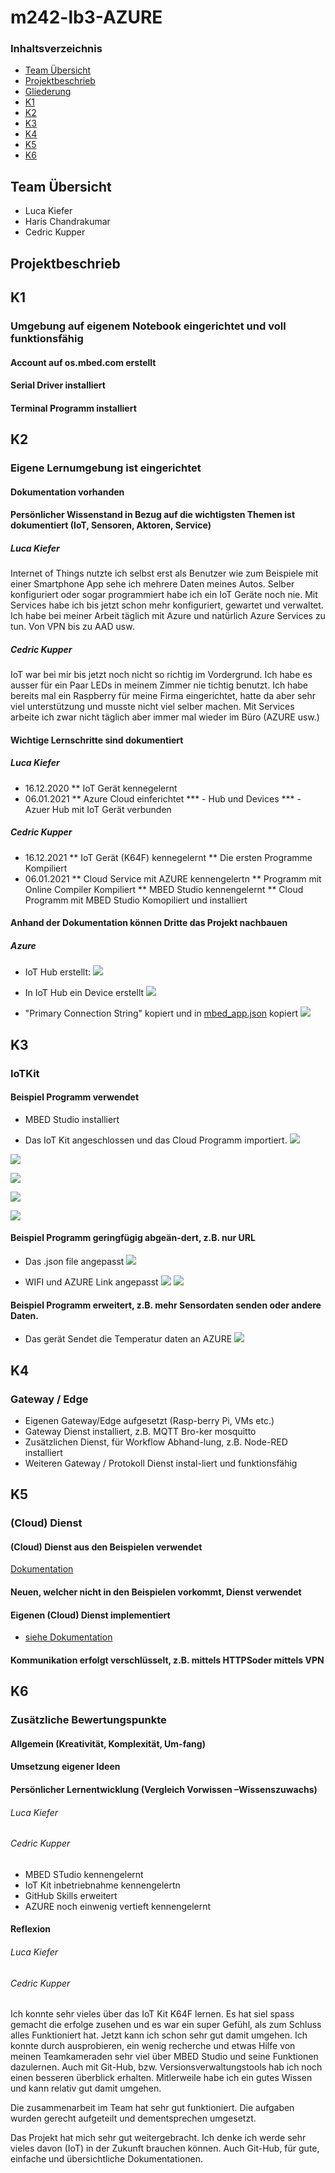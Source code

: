 # m242-lb3-AZURE



### Inhaltsverzeichnis
* [Team  Übersicht]()
* [Projektbeschrieb]()
* [Gliederung]()
* [K1](https://github.com/cdrc-kppr/M242-lb3-AZURE#k1)
* [K2](https://github.com/cdrc-kppr/M242-lb3-AZURE#k2)
* [K3](https://github.com/cdrc-kppr/M242-lb3-AZURE#k3)
* [K4](https://github.com/cdrc-kppr/M242-lb3-AZURE#k4)
* [K5](https://github.com/cdrc-kppr/M242-lb3-AZURE#k5)
* [K6](https://github.com/cdrc-kppr/M242-lb3-AZURE#k6)



## Team Übersicht
* Luca Kiefer
* Haris Chandrakumar
* Cedric Kupper

## Projektbeschrieb

## K1
### Umgebung auf eigenem Notebook eingerichtet und voll funktionsfähig
#### Account auf os.mbed.com erstellt
#### Serial Driver installiert
#### Terminal Programm installiert

## K2
### Eigene Lernumgebung ist eingerichtet
#### Dokumentation vorhanden
#### Persönlicher Wissenstand in Bezug auf die wichtigsten Themen ist dokumentiert (IoT, Sensoren, Aktoren, Service)
##### Luca Kiefer
Internet of Things nutzte ich selbst erst als Benutzer wie zum Beispiele mit einer Smartphone App sehe ich mehrere Daten meines Autos. Selber konfiguriert oder sogar programmiert habe ich ein IoT Geräte noch nie.
Mit Services habe ich bis jetzt schon mehr konfiguriert, gewartet und verwaltet. Ich habe bei meiner Arbeit täglich mit Azure und natürlich Azure Services zu tun. 
Von VPN bis zu AAD usw.
##### Cedric Kupper 
IoT war bei mir bis jetzt noch nicht so richtig im Vordergrund. Ich habe es ausser für ein Paar LEDs in meinem Zimmer nie tichtig benutzt. Ich habe bereits mal ein Raspberry für meine Firma eingerichtet, hatte da aber sehr viel unterstützung und musste nicht viel selber machen. Mit Services arbeite ich zwar nicht täglich aber immer mal wieder im Büro (AZURE usw.)

#### Wichtige Lernschritte sind dokumentiert
##### Luca Kiefer
* 16.12.2020
** IoT Gerät kennegelernt
* 06.01.2021
** Azure Cloud einferichtet
*** - Hub und Devices
*** - Azuer Hub mit IoT Gerät verbunden
##### Cedric Kupper
* 16.12.2021
** IoT Gerät (K64F) kennegelernt
** Die ersten Programme Kompiliert
* 06.01.2021
** Cloud Service mit AZURE kennengelertn
** Programm mit Online Compiler Kompiliert
** MBED Studio kennengelernt
** Cloud Programm mit MBED Studio Komopiliert und installiert


#### Anhand der Dokumentation können Dritte das Projekt nachbauen
##### Azure 
* IoT Hub erstellt:
![](IMG/Azure_Hub.PNG)

* In IoT Hub ein Device erstellt
![](IMG/Azure_IoTDevice.PNG)

* "Primary Connection String" kopiert und in [mbed_app.json](link) kopiert 
![](IMG/Azure_Key.PNG)


## K3
### IoTKit
#### Beispiel Programm verwendet
* MBED Studio installiert

* Das IoT Kit angeschlossen und das Cloud Programm importiert.
![](IMG/1.png)

![](IMG/2.png)

![](IMG/3.png)

![](IMG/4.png)

![](IMG/5.png)
#### Beispiel Programm geringfügig abgeän-dert, z.B. nur URL 
* Das .json file angepasst
![](IMG/6.png)

* WIFI und AZURE Link angepasst
![](IMG/7.png)
![](IMG/8.png)
#### Beispiel Programm erweitert, z.B. mehr Sensordaten senden oder andere Daten.
* Das gerät Sendet die Temperatur daten an AZURE
![](IMG/10.png)

## K4
### Gateway / Edge
* Eigenen Gateway/Edge aufgesetzt (Rasp-berry Pi, VMs etc.)
* Gateway Dienst installiert, z.B. MQTT Bro-ker mosquitto
* Zusätzlichen Dienst, für Workflow Abhand-lung, z.B. Node-RED installiert
* Weiteren Gateway / Protokoll Dienst instal-liert und funktionsfähig

## K5
### (Cloud) Dienst
#### (Cloud) Dienst aus den Beispielen verwendet
[Dokumentation](https://github.com/cdrc-kppr/M242-lb3-AZURE#k6)
#### Neuen, welcher nicht in den Beispielen vorkommt, Dienst verwendet


#### Eigenen (Cloud) Dienst implementiert
* [siehe Dokumentation](https://github.com/cdrc-kppr/m242-lb3-AZURE#azure)
#### Kommunikation erfolgt verschlüsselt, z.B. mittels HTTPSoder mittels VPN

## K6
### Zusätzliche Bewertungspunkte
#### Allgemein (Kreativität, Komplexität, Um-fang)
#### Umsetzung eigener Ideen
#### Persönlicher Lernentwicklung (Vergleich Vorwissen –Wissenszuwachs)
###### Luca Kiefer

###### Cedric Kupper
* MBED STudio kennengelernt
* IoT Kit inbetriebnahme kennengelertn
* GitHub Skills erweitert
* AZURE noch einwenig vertieft kennengelernt

#### Reflexion
###### Luca Kiefer

###### Cedric Kupper
Ich konnte sehr vieles über das IoT Kit K64F lernen. Es hat siel spass gemacht die erfolge zusehen und es war ein super Gefühl, als zum Schluss alles Funktioniert hat. Jetzt kann ich schon sehr gut damit umgehen. Ich konnte durch ausprobieren, ein wenig recherche und etwas Hilfe von meinen Teamkameraden sehr viel über MBED Studio und seine Funktionen dazulernen. Auch mit Git-Hub, bzw. Versionsverwaltungstools hab ich noch einen besseren überblick erhalten.  Mitlerweile habe ich ein gutes Wissen und kann relativ gut damit umgehen.

Die zusammenarbeit im Team hat sehr gut funktioniert. Die aufgaben wurden gerecht aufgeteilt und dementsprechen umgesetzt.

Das Projekt hat mich sehr gut weitergebracht. Ich denke ich werde sehr vieles davon (IoT) in der Zukunft brauchen können. Auch Git-Hub, für gute, einfache und übersichtliche Dokumentationen.

